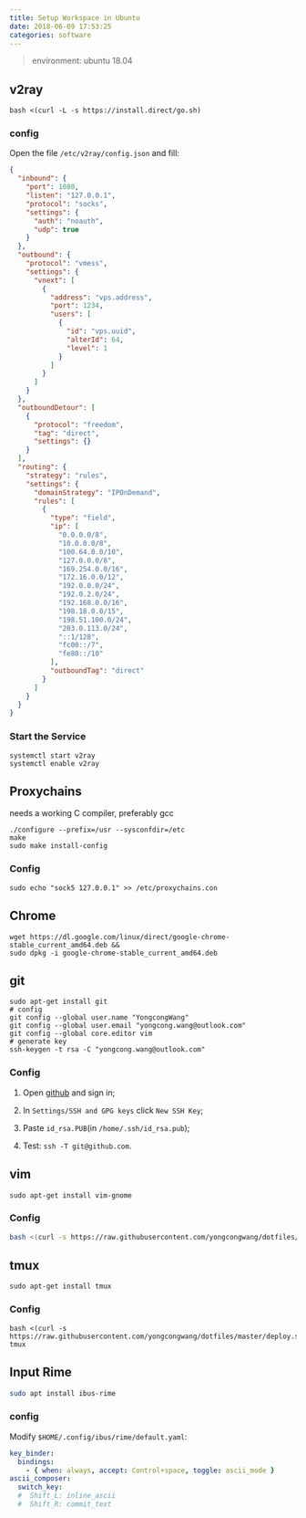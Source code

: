```yaml
---
title: Setup Workspace in Ubuntu
date: 2018-06-09 17:53:25
categories: software
---
```

> environment: ubuntu 18.04

## v2ray
```
bash <(curl -L -s https://install.direct/go.sh)
```

### config
Open the file `/etc/v2ray/config.json` and fill:
```json
{
  "inbound": {
    "port": 1080,
    "listen": "127.0.0.1",
    "protocol": "socks",
    "settings": {
      "auth": "noauth",
      "udp": true
    }
  },
  "outbound": {
    "protocol": "vmess",
    "settings": {
      "vnext": [
        {
          "address": "vps.address",
          "port": 1234,
          "users": [
            {
              "id": "vps.uuid",
              "alterId": 64,
              "level": 1
            }
          ]
        }
      ]
    }
  },
  "outboundDetour": [
    {
      "protocol": "freedom",
      "tag": "direct",
      "settings": {}
    }
  ],
  "routing": {
    "strategy": "rules",
    "settings": {
      "domainStrategy": "IPOnDemand",
      "rules": [
        {
          "type": "field",
          "ip": [
            "0.0.0.0/8",
            "10.0.0.0/8",
            "100.64.0.0/10",
            "127.0.0.0/8",
            "169.254.0.0/16",
            "172.16.0.0/12",
            "192.0.0.0/24",
            "192.0.2.0/24",
            "192.168.0.0/16",
            "198.18.0.0/15",
            "198.51.100.0/24",
            "203.0.113.0/24",
            "::1/128",
            "fc00::/7",
            "fe80::/10"
          ],
          "outboundTag": "direct"
        }
      ]
    }
  }
}
```

### Start the Service

```
systemctl start v2ray
systemctl enable v2ray
```

## Proxychains
needs a working C compiler, preferably gcc

```
./configure --prefix=/usr --sysconfdir=/etc
make
sudo make install-config
```

### Config
```
sudo echo "sock5 127.0.0.1" >> /etc/proxychains.con
```

## Chrome

```
wget https://dl.google.com/linux/direct/google-chrome-stable_current_amd64.deb &&
sudo dpkg -i google-chrome-stable_current_amd64.deb
```

## git

```
sudo apt-get install git
# config
git config --global user.name "YongcongWang"
git config --global user.email "yongcong.wang@outlook.com"
git config --global core.editor vim
# generate key
ssh-keygen -t rsa -C "yongcong.wang@outlook.com"
```

### Config

1. Open [github](https://github.com/) and sign in;

2. In `Settings/SSH and GPG keys` click `New SSH Key`;

3. Paste `id_rsa.PUB`(in `/home/.ssh/id_rsa.pub`);

4. Test: `ssh -T git@github.com`.


## vim

```
sudo apt-get install vim-gnome
```

### Config
```bash
bash <(curl -s https://raw.githubusercontent.com/yongcongwang/dotfiles/master/deploy.sh) vim
```

## tmux
```
sudo apt-get install tmux
```

### Config
```
bash <(curl -s https://raw.githubusercontent.com/yongcongwang/dotfiles/master/deploy.sh) tmux
```

## Input Rime
```bash
sudo apt install ibus-rime
```

### config
Modify `$HOME/.config/ibus/rime/default.yaml`:
```yaml
key_binder:
  bindings:
    - { when: always, accept: Control+space, toggle: ascii_mode }
ascii_composer:
  switch_key:
  #  Shift_L: inline_ascii
  #  Shift_R: commit_text
```
